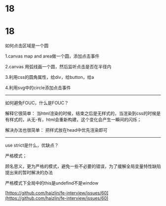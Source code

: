 # 18

# 18

如何点击区域是一个圆

1.canvas map and area做一个圆，添加点击事件

2.canvas 用弧线画一个圆，然后监听点击是否在半径内

3.利用css的圆角属性，给div，给button，给a

4.利用svg中的circle添加点击事件

---

如何避免FOUC，什么是FOUC？

解释它很简单： 当html渲染的时候，结束之后是无样式的，当渲染到css的时候是有样式的，从无-有，html会重新构建，这个变化会产生一瞬间的闪烁；

解决办法也很简单： 把样式放在head中优先渲染即可

---

use strict是什么，优缺点？

严格模式；

顾名思义，更为严格的模式，避免一些不必要的错误，为了缓解全局变量特性缺陷提出来的暂时解决的办法

严格模式下全局中的this是undefind不是window

[https://github.com/haizlin/fe-interview/issues/60](https://github.com/haizlin/fe-interview/issues/60)